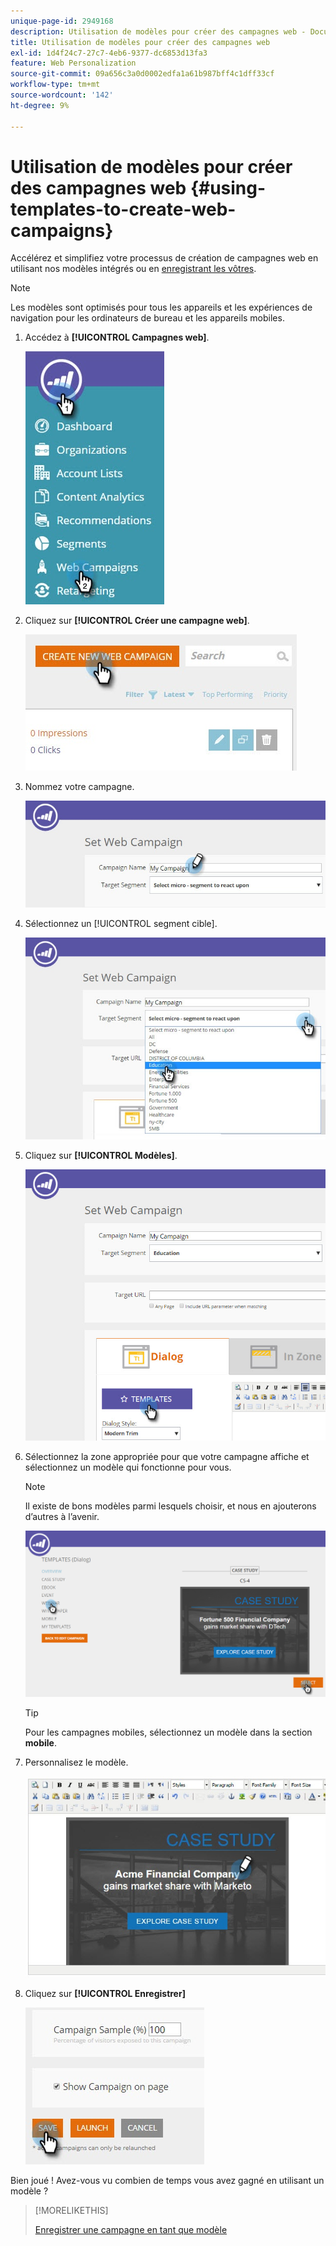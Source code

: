 ```yaml
---
unique-page-id: 2949168
description: Utilisation de modèles pour créer des campagnes web - Documents Marketo - Documentation du produit
title: Utilisation de modèles pour créer des campagnes web
exl-id: 1d4f24c7-27c7-4eb6-9377-dc6853d13fa3
feature: Web Personalization
source-git-commit: 09a656c3a0d0002edfa1a61b987bff4c1dff33cf
workflow-type: tm+mt
source-wordcount: '142'
ht-degree: 9%

---
```


# Utilisation de modèles pour créer des campagnes web {#using-templates-to-create-web-campaigns}

Accélérez et simplifiez votre processus de création de campagnes web en utilisant nos modèles intégrés ou en [enregistrant les vôtres](save-your-campaign-as-a-template.md).

>[!NOTE]
>
>Les modèles sont optimisés pour tous les appareils et les expériences de navigation pour les ordinateurs de bureau et les appareils mobiles.

1. Accédez à **[!UICONTROL Campagnes web]**.

   ![](assets/web-campaigns-hand.jpg)

1. Cliquez sur **[!UICONTROL Créer une campagne web]**.

   ![](assets/create-new-web-campaign-create-hand.jpg)

1. Nommez votre campagne.

   ![](assets/set-web-campaign-my-campaign-hand.jpg)

1. Sélectionnez un [!UICONTROL segment cible].

   ![](assets/set-web-campaign-education.jpg)

1. Cliquez sur **[!UICONTROL Modèles]**.

   ![](assets/templates.png)

1. Sélectionnez la zone appropriée pour que votre campagne affiche et sélectionnez un modèle qui fonctionne pour vous.

   >[!NOTE]
   >
   >Il existe de bons modèles parmi lesquels choisir, et nous en ajouterons d’autres à l’avenir.

   ![](assets/select.png)

   >[!TIP]
   >
   >Pour les campagnes mobiles, sélectionnez un modèle dans la section **mobile**.

1. Personnalisez le modèle.

   ![](assets/customize-template.jpg)

1. Cliquez sur **[!UICONTROL Enregistrer]**

   ![](assets/click-save-hand.jpg)

Bien joué ! Avez-vous vu combien de temps vous avez gagné en utilisant un modèle ?

>[!MORELIKETHIS]
>
>[Enregistrer une campagne en tant que modèle](/help/marketo/product-docs/web-personalization/using-templates/save-your-campaign-as-a-template.md)
